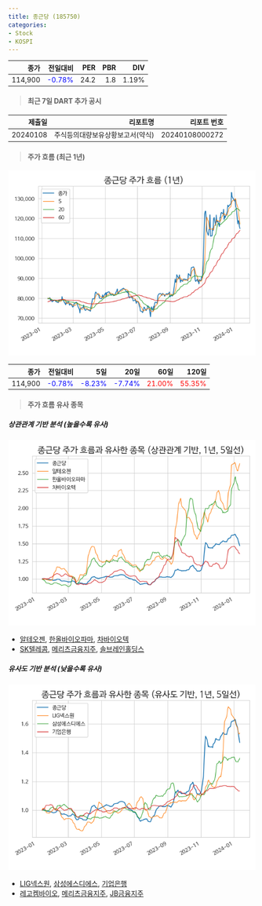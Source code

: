 ```yaml
---
title: 종근당 (185750)
categories:
- Stock
- KOSPI
---
```


|종가|전일대비|PER|PBR|DIV|
|---:|-------:|--:|--:|--:|
|114,900|<span style="color: blue">-0.78%</span>|24.2|1.8|1.19%|

<!-- more -->

> #### 최근 7일 DART 추가 공시

|제출일|리포트명|리포트 번호|
|-----:|-------:|----------:|
|20240108|주식등의대량보유상황보고서(약식)|20240108000272|

> #### 주가 흐름 (최근 1년)

![185750](/assets/images/stock/185750.png)

|종가|전일대비|5일|20일|60일|120일|
|---:|-------:|--:|---:|---:|----:|
|114,900|<span style="color: blue">-0.78%</span>|<span style="color: blue">-8.23%</span>|<span style="color: blue">-7.74%</span>|<span style="color: red">21.00%</span>|<span style="color: red">55.35%</span>|

> #### 주가 흐름 유사 종목

##### 상관관계 기반 분석 (높을수록 유사)
![185750](/assets/images/stock/185750_corr.png)
- [알테오젠](/196170/), [한올바이오파마](/009420/), [차바이오텍](/085660/)
- [SK텔레콤](/017670/), [메리츠금융지주](/138040/), [솔브레인홀딩스](/036830/)

##### 유사도 기반 분석 (낮을수록 유사)	
![185750](/assets/images/stock/185750_sim.png)
- [LIG넥스원](/079550/), [삼성에스디에스](/018260/), [기업은행](/024110/)
- [레고켐바이오](/141080/), [메리츠금융지주](/138040/), [JB금융지주](/175330/)